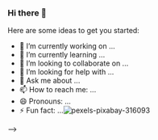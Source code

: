 ### Hi there 👋


Here are some ideas to get you started:

- 🔭 I’m currently working on ...
- 🌱 I’m currently learning ...
- 👯 I’m looking to collaborate on ...
- 🤔 I’m looking for help with ...
- 💬 Ask me about ...
- 📫 How to reach me: ...
- 😄 Pronouns: ...
- ⚡ Fun fact: ...![pexels-pixabay-316093](https://user-images.githubusercontent.com/111522901/185664052-413da162-6318-4832-8fb6-312eaa4fedba.jpg)

-->
